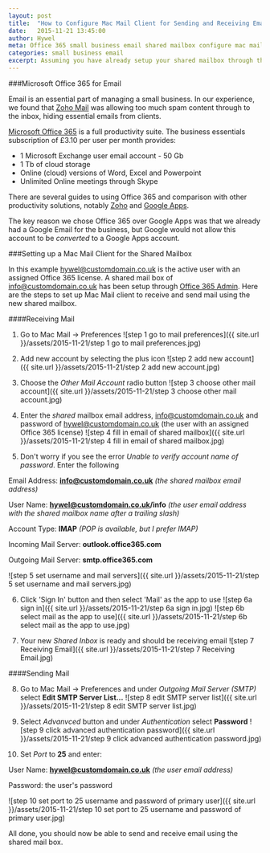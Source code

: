 ```yaml
---
layout: post
title:  "How to Configure Mac Mail Client for Sending and Receiving Email from Office 365 Shared Mailbox"
date:   2015-11-21 13:45:00
author: Hywel
meta: Office 365 small business email shared mailbox configure mac mail client
categories: small business email
excerpt: Assuming you have already setup your shared mailbox through the Office 365 Admin, here are the steps to set up Mac Mail to receive and send email using the shared mailbox.
---
```

###Microsoft Office 365 for Email

Email is an essential part of managing a small business.  In our experience, we found that [Zoho Mail](https://www.zoho.com/mail/) was allowing too much spam content through to the inbox, hiding essential emails from clients.  

[Microsoft Office 365](https://products.office.com/en-gb/business/compare-office-365-for-business-plans) is a full productivity suite.   The business essentials subscription of £3.10 per user per month provides:

- 1 Microsoft Exchange user email account - 50 Gb
- 1 Tb of cloud storage
- Online (cloud) versions of Word, Excel and Powerpoint
- Unlimited Online meetings through Skype

There are several guides to using Office 365 and comparison with other productivity solutions, notably  [Zoho](https://www.zoho.com/mail/) and [Google Apps](https://apps.google.com/intx/en_uk/).

The key reason we chose Office 365 over Google Apps was that we already had a Google Email for the business, but Google would not allow this account to be *converted* to a Google Apps account.

###Setting up a Mac Mail Client for the Shared Mailbox

In this example  hywel@customdomain.co.uk is the active user with an assigned Office 365 license.  A shared mail box of info@customdomain.co.uk has been setup through [Office 365 Admin](https://support.office.com/en-in/article/Create-shared-mailboxes-in-Office-365-for-Small-Business-ecacf5b0-b5c8-449f-a89a-b7e87dcb55d4?ui=en-US&rs=en-IN&ad=IN).  Here are the steps to set up Mac Mail client to receive and send mail using the new shared mailbox.

####Receiving Mail

1. Go to Mac Mail -> Preferences
![step 1 go to mail preferences]({{ site.url }}/assets/2015-11-21/step 1 go to mail preferences.jpg)

2. Add new account by selecting the plus icon
![step 2 add new account]({{ site.url }}/assets/2015-11-21/step 2 add new account.jpg)

3. Choose the *Other Mail Account* radio button
![step 3 choose other mail account]({{ site.url }}/assets/2015-11-21/step 3 choose other mail account.jpg)

4. Enter the *shared* mailbox email address, info@customdomain.co.uk and password of hywel@customdomain.co.uk (the user with an assigned Office 365 license)
![step 4 fill in email of shared mailbox]({{ site.url }}/assets/2015-11-21/step 4 fill in email of shared mailbox.jpg)

5. Don't worry if you see the error *Unable to verify account name of password*. Enter the following

Email Address: **info@customdomain.co.uk**  *(the shared mailbox email address)*

User Name: **hywel@customdomain.co.uk/info**  *(the user email address with the shared mailbox name after a trailing slash)*

Account Type: **IMAP**  *(POP is available, but I prefer IMAP)*

Incoming Mail Server: **outlook.office365.com**

Outgoing Mail Server: **smtp.office365.com**

![step 5 set username and mail servers]({{ site.url }}/assets/2015-11-21/step 5 set username and mail servers.jpg)

6. Click 'Sign In' button and then select 'Mail' as the app to use
![step 6a sign in]({{ site.url }}/assets/2015-11-21/step 6a sign in.jpg)
![step 6b select mail as the app to use]({{ site.url }}/assets/2015-11-21/step 6b select mail as the app to use.jpg)

7. Your new *Shared Inbox* is ready and should be receiving email
![step 7 Receiving Email]({{ site.url }}/assets/2015-11-21/step 7 Receiving Email.jpg)

####Sending Mail

8. Go to Mac Mail -> Preferences and under *Outgoing Mail Server (SMTP)* select **Edit SMTP Server List...**
![step 8 edit SMTP server list]({{ site.url }}/assets/2015-11-21/step 8 edit SMTP server list.jpg)

9. Select *Advanvced* button and under *Authentication* select **Password**
![step 9 click advanced authentication password]({{ site.url }}/assets/2015-11-21/step 9 click advanced authentication password.jpg)

10. Set *Port* to **25** and enter:

User Name:  **hywel@customdomain.co.uk** *(the user email address)*

Password:  the user's password

![step 10 set port to 25 username and password of primary user]({{ site.url }}/assets/2015-11-21/step 10 set port to 25 username and password of primary user.jpg)

All done, you should now be able to send and receive email using the shared mail box.
